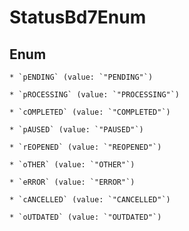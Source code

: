 
# StatusBd7Enum

## Enum


    * `pENDING` (value: `"PENDING"`)

    * `pROCESSING` (value: `"PROCESSING"`)

    * `cOMPLETED` (value: `"COMPLETED"`)

    * `pAUSED` (value: `"PAUSED"`)

    * `rEOPENED` (value: `"REOPENED"`)

    * `oTHER` (value: `"OTHER"`)

    * `eRROR` (value: `"ERROR"`)

    * `cANCELLED` (value: `"CANCELLED"`)

    * `oUTDATED` (value: `"OUTDATED"`)



